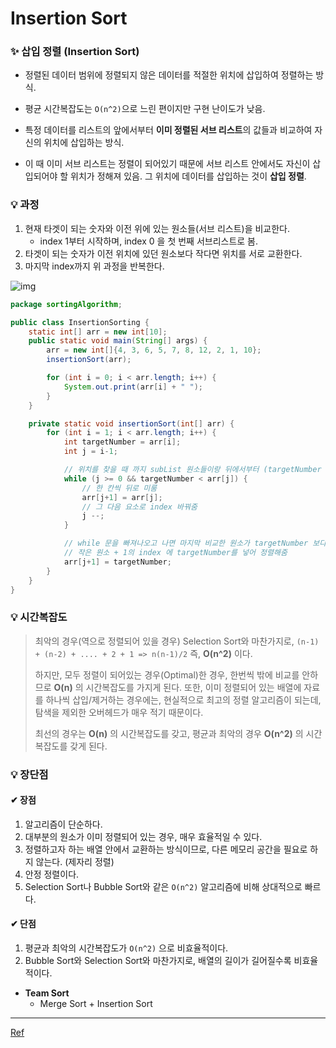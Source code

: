 # Insertion Sort

### ✨ 삽입 정렬 (Insertion Sort)
- 정렬된 데이터 범위에 정렬되지 않은 데이터를 적절한 위치에 삽입하여 정렬하는 방식.
- 평균 시간복잡도는 `O(n^2)`으로 느린 편이지만 구현 난이도가 낮음.

- 특정 데이터를 리스트의 앞에서부터 **이미 정렬된 서브 리스트**의 값들과 비교하여 자신의 위치에 삽입하는 방식. 
- 이 때 이미 서브 리스트는 정렬이 되어있기 때문에 서브 리스트 안에서도 자신이 삽입되어야 할 위치가 정해져 있음. 그 위치에 데이터를 삽입하는 것이 **삽입 정렬**.

### 💡 과정
1. 현재 타겟이 되는 숫자와 이전 위에 있는 원소들(서브 리스트)을 비교한다. 
	- index 1부터 시작하며, index 0 을 첫 번째 서브리스트로 봄.
2. 타겟이 되는 숫자가 이전 위치에 있던 원소보다 작다면 위치를 서로 교환한다. 
3. 마지막 index까지 위 과정을 반복한다. 

![img](https://blog.kakaocdn.net/dn/bxvpd6/btqOuH69gZU/s5NmD45Lo0HaI80sK9QXt1/img.gif)

```java
package sortingAlgorithm;

public class InsertionSorting {
    static int[] arr = new int[10];
    public static void main(String[] args) {
        arr = new int[]{4, 3, 6, 5, 7, 8, 12, 2, 1, 10};
        insertionSort(arr);

        for (int i = 0; i < arr.length; i++) {
            System.out.print(arr[i] + " ");
        }
    }

    private static void insertionSort(int[] arr) {
        for (int i = 1; i < arr.length; i++) {
            int targetNumber = arr[i];
            int j = i-1;

            // 위치를 찾을 때 까지 subList 원소들이랑 뒤에서부터 (targetNumber 바로 전부터) 비교하며 swap 시켜줌
            while (j >= 0 && targetNumber < arr[j]) {
                // 한 칸씩 뒤로 미룸
                arr[j+1] = arr[j];
                // 그 다음 요소로 index 바꿔줌
                j --;
            }

            // while 문을 빠져나오고 나면 마지막 비교한 원소가 targetNumber 보다 작아서 탈출했기 때문에
            // 작은 원소 + 1의 index 에 targetNumber를 넣어 정렬해줌
            arr[j+1] = targetNumber;
        }
    }
}

```

### 💡 시간복잡도
> 최악의 경우(역으로 정렬되어 있을 경우) Selection Sort와 마찬가지로, `(n-1) + (n-2) + .... + 2 + 1 => n(n-1)/2` 즉, **O(n^2)** 이다.
>
> 하지만, 모두 정렬이 되어있는 경우(Optimal)한 경우, 한번씩 밖에 비교를 안하므로 **O(n)** 의 시간복잡도를 가지게 된다. 또한, 이미 정렬되어 있는 배열에 자료를 하나씩 삽입/제거하는 경우에는, 현실적으로 최고의 정렬 알고리즘이 되는데, 탐색을 제외한 오버헤드가 매우 적기 때문이다.
>
> 최선의 경우는 **O(n)** 의 시간복잡도를 갖고, 평균과 최악의 경우 **O(n^2)** 의 시간복잡도를 갖게 된다.

### 💡 장단점
#### ✔ 장점
1. 알고리즘이 단순하다.
2. 대부분의 원소가 이미 정렬되어 있는 경우, 매우 효율적일 수 있다. 
3. 정렬하고자 하는 배열 안에서 교환하는 방식이므로, 다른 메모리 공간을 필요로 하지 않는다. (제자리 정렬)
4. 안정 정렬이다. 
5. Selection Sort나 Bubble Sort와 같은 `O(n^2)` 알고리즘에 비해 상대적으로 빠르다. 
#### ✔ 단점
1. 평균과 최악의 시간복잡도가 `O(n^2)` 으로 비효율적이다.
2. Bubble Sort와 Selection Sort와 마찬가지로, 배열의 길이가 길어질수록 비효율적이다. 




- **Team Sort** 
	- Merge Sort + Insertion Sort 
---
[Ref](https://st-lab.tistory.com/179)